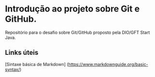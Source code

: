 # Introdução ao projeto sobre Git e GitHub.
Repositório para o desafio sobre Git/GitHub proposto pela DIO/GFT Start Java.

## Links úteis
[Sintaxe básica de Markdown] (https://www.markdownguide.org/basic-syntax/)
